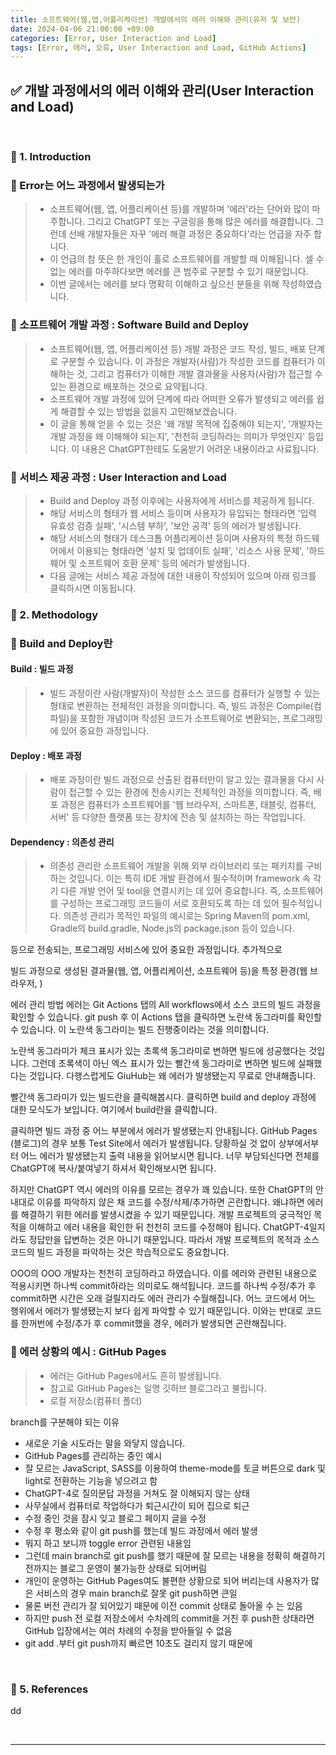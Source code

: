 ```yaml
---
title: 소프트웨어(웹,앱,어플리케이션) 개발에서의 에러 이해와 관리(유저 및 보안)
date: 2024-04-06 21:00:00 +09:00
categories: [Error, User Interaction and Load]
tags: [Error, 에러, 오류, User Interaction and Load, GitHub Actions]
---
```


<!-- 2099-01-01 글 작성 시작; 2099-01-01 페이지 호출 검토 필요 -->
## ✅ 개발 과정에서의 에러 이해와 관리(User Interaction and Load)

<br>

<!-- Introduction부터 글 작성 필요 -->

### 🔔 1. Introduction
### 📌 Error는 어느 과정에서 발생되는가
> - 소프트웨어(웹, 앱, 어플리케이션 등)를 개발하며 '에러'라는 단어와 많이 마주합니다. 그리고 ChatGPT 또는 구글링을 통해 많은 에러를 해결합니다. 그런데 선배 개발자들은 자꾸 '에러 해결 과정은 중요하다'라는 언급을 자주 합니다.
> - 이 언급의 참 뜻은 한 개인이 홀로 소프트웨어를 개발할 때 이해됩니다. 셀 수 없는 에러를 마주하다보면 에러를 큰 범주로 구분할 수 있기 때문입니다.
> - 이번 글에서는 에러를 보다 명확히 이해하고 싶으신 분들을 위해 작성하였습니다.
### 📌 소프트웨어 개발 과정 : Software Build and Deploy
> - 소프트웨어(웹, 앱, 어플리케이션 등) 개발 과정은 코드 작성, 빌드, 배포 단계로 구분할 수 있습니다. 이 과정은 개발자(사람)가 작성한 코드를 컴퓨터가 이해하는 것, 그리고 컴퓨터가 이해한 개발 결과물을 사용자(사람)가 접근할 수 있는 환경으로 배포하는 것으로 요약됩니다.
> - 소프트웨어 개발 과정에 있어 단계에 따라 어떠한 오류가 발생되고 에러를 쉽게 해결할 수 있는 방법을 없을지 고민해보겠습니다.
> - 이 글을 통해 얻을 수 있는 것은 '왜 개발 목적에 집중해야 되는지', '개발자는 개발 과정을 왜 이해해야 되는지', '천천히 코딩하라는 의미가 무엇인지' 등입니다. 이 내용은 ChatGPT한테도 도움받기 어려운 내용이라고 사료됩니다.
### 📌 서비스 제공 과정 : User Interaction and Load
> - Build and Deploy 과정 이후에는 사용자에게 서비스를 제공하게 됩니다.
> - 해당 서비스의 형태가 웹 서비스 등이며 사용자가 유입되는 형태라면 '입력 유효성 검증 실패', '시스템 부하', '보안 공격' 등의 에러가 발생됩니다.
> - 해당 서비스의 형태가 데스크톱 어플리케이션 등이며 사용자의 특정 하드웨어에서 이용되는 형태라면 '설치 및 업데이트 실패', '리소스 사용 문제', '하드웨어 및 소프트웨어 호환 문제' 등의 에러가 발생됩니다.
> - 다음 글에는 서비스 제공 과정에 대한 내용이 작성되어 있으며 아래 링크를 클릭하시면 이동됩니다.

### 🔔 2. Methodology
### 📌 Build and Deploy란
#### Build : 빌드 과정
> - 빌드 과정이란 사람(개발자)이 작성한 소스 코드를 컴퓨터가 실행할 수 있는 형태로 변환하는 전체적인 과정을 의미합니다. 즉, 빌드 과정은 Compile(컴파일)을 포함한 개념이며 작성된 코드가 소프트웨어로 변환되는, 프로그래밍에 있어 중요한 과정입니다.
#### Deploy : 배포 과정
> - 배포 과정이란 빌드 과정으로 산출된 컴퓨터만이 알고 있는 결과물을 다시 사람이 접근할 수 있는 환경에 전송시키는 전체적인 과정을 의미합니다. 즉, 배포 과정은 컴퓨터가 소프트웨어를 '웹 브라우저, 스마트폰, 태블릿, 컴퓨터, 서버' 등 다양한 플랫폼 또는 장치에 전송 및 설치하는 하는 작업입니다.
#### Dependency : 의존성 관리
> - 의존성 관리란 소프트웨어 개발을 위해 외부 라이브러리 또는 패키지를 구비하는 것입니다. 이는 특히 IDE 개발 환경에서 필수적이며 framework 속 각기 다른 개발 언어 및 tool을 연결시키는 데 있어 중요합니다. 즉, 소프트웨어를 구성하는 프로그래밍 코드들이 서로 호환되도록 하는 데 있어 필수적입니다. 의존성 관리가 목적인 파일의 예시로는 Spring Maven의 pom.xml, Gradle의 build.gradle, Node.js의 package.json 등이 있습니다.

 등으로 전송되는, 프로그래밍 서비스에 있어 중요한 과정입니다. 추가적으로 

빌드 과정으로 생성된 결과물(웹, 앱, 어플리케이션, 소프트웨어 등)을 특정 환경(웹 브라우저, )

에러 관리 방법
에러는 Git Actions 탭의 All workflows에서 소스 코드의 빌드 과정을 확인할 수 있습니다.
git push 후 이 Actions 탭을 클릭하면 노란색 동그라미를 확인할 수 있습니다.
이 노란색 동그라미는 빌드 진행중이라는 것을 의미합니다.

노란색 동그라미가 체크 표시가 있는 초록색 동그라미로 변하면 빌드에 성공했다는 것입니다.
그런데 초록색이 아닌 엑스 표시가 있는 빨간색 동그라미로 변하면 빌드에 실패했다는 것입니다.
다행스럽게도 GiuHub는 왜 에러가 발생됐는지 무료로 안내해줍니다.

빨간색 동그라미가 있는 빌드란을 클릭해봅시다.
클릭하면 build and deploy 과정에 대한 모식도가 보입니다.
여기에서 build란을 클릭합니다.

클릭하면 빌드 과정 중 어느 부분에서 에러가 발생됐는지 안내됩니다.
GitHub Pages (블로그)의 경우 보통 Test Site에서 에러가 발생됩니다.
당황하실 것 없이 상부에서부터 어느 에러가 발생됐는지 출력 내용을 읽어보시면 됩니다.
너무 부담되신다면 전체를 ChatGPT에 복사/붙여넣기 하셔서 확인해보시면 됩니다.

하지만 ChatGPT 역시 에러의 이유를 모르는 경우가 꽤 있습니다.
또한 ChatGPT의 안내대로 이유를 파악하지 않은 채 코드를 수정/삭제/추가하면 곤란합니다.
왜냐하면 에러를 해결하기 위한 에러를 발생시켰을 수 있기 때문입니다.
개발 프로젝트의 궁극적인 목적을 이해하고 에러 내용을 확인한 뒤 천천히 코드를 수정해야 됩니다.
ChatGPT-4일지라도 정답만을 답변하는 것은 아니기 때문입니다.
따라서 개발 프로젝트의 목적과 소스 코드의 빌드 과정을 파악하는 것은 학습적으로도 중요합니다.

OOO의 OOO 개발자는 천천히 코딩하라고 하였습니다.
이를 에러와 관련된 내용으로 적용시키면 하나씩 commit하라는 의미로도 해석됩니다.
코드를 하나씩 수정/추가 후 commit하면 시간은 오래 걸릴지라도 에러 관리가 수월해집니다.
어느 코드에서 어느 행위에서 에러가 발생됐는지 보다 쉽게 파악할 수 있기 때문입니다.
이와는 반대로 코드를 한꺼번에 수정/추가 후 commit했을 경우, 에러가 발생되면 곤란해집니다.

### 📌 에러 상황의 예시 : GitHub Pages
> - 에러는 GitHub Pages에서도 흔히 발생됩니다.
> - 참고로 GitHub Pages는 일명 깃허브 블로그라고 불립니다.
> - 로컬 저장소(컴퓨터 폴더)

branch를 구분해야 되는 이유
- 새로운 기술 시도라는 말을 와닿지 않습니다.
- GitHub Pages를 관리하는 중인 예시
- 잘 모르는 JavaScript, SASS를 이용하여 theme-mode를 토글 버튼으로 dark 및 light로 전환하는 기능을 넣으려고 함
- ChatGPT-4로 질의문답 과정을 거쳐도 잘 이해되지 않는 상태
- 사무실에서 컴퓨터로 작업하다가 퇴근시간이 되어 집으로 퇴근
- 수정 중인 것을 잠시 잊고 블로그 페이지 글을 수정
- 수정 후 평소와 같이 git push를 했는데 빌드 과정에서 에러 발생
- 뭐지 하고 보니까 toggle error 관련된 내용임
- 그런데 main branch로 git push를 했기 때문에 잘 모르는 내용을 정확히 해결하기 전까지는 블로그 운영이 불가능한 상태로 되어버림
- 개인이 운영하는 GitHub Pages여도 불편한 상황으로 되어 버리는데 사용자가 많은 서비스의 경우 main branch로 잘못 git push하면 큰일
- 물론 버전 관리가 잘 되어있기 때문에 이전 commit 상태로 돌아올 수 는 있음
- 하지만 push 전 로컬 저장소에서 수차례의 commit을 거친 후 push한 상태라면 GitHub 입장에서는 여러 차례의 수정을 받아들일 수 없음
- git add .부터 git push까지 빠르면 10초도 걸리지 않기 때문에 

<br>

### 🎁 5. References
dd

<br>

***

<br>
<br>
<br>
